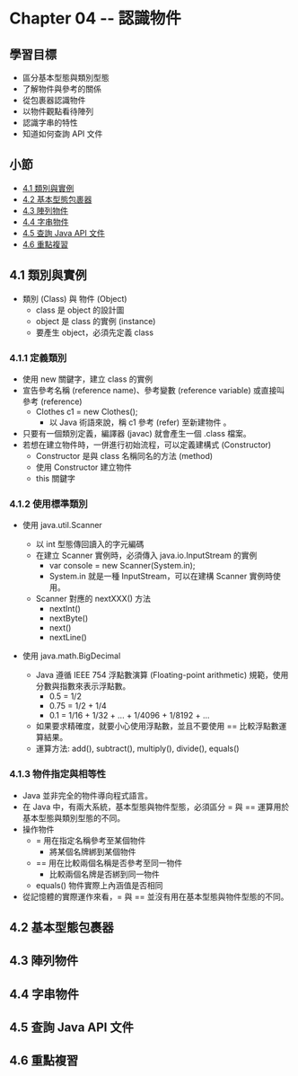# Chapter 04 -- 認識物件 #

## 學習目標 ##

* 區分基本型態與類別型態
* 了解物件與參考的關係
* 從包裹器認識物件
* 以物件觀點看待陣列
* 認識字串的特性
* 知道如何查詢 API 文件

## 小節 ##

* [4.1 類別與實例](#41-類別與實例)
* [4.2 基本型態包裹器](#42-基本型態包裹器)
* [4.3 陣列物件](#43-陣列物件)
* [4.4 字串物件](#44-字串物件)
* [4.5 查詢 Java API 文件](#45-查詢-java-api-文件)
* [4.6 重點複習](#46-重點複習)

## 4.1 類別與實例 ##

* 類別 (Class) 與 物件 (Object)
  * class 是 object 的設計圖
  * object 是 class 的實例 (instance)
  * 要產生 object，必須先定義 class

### 4.1.1 定義類別 ###

* 使用 new 關鍵字，建立 class 的實例
* 宣告參考名稱 (reference name)、參考變數 (reference variable) 或直接叫參考 (reference)
  * Clothes c1 = new Clothes();
    * 以 Java 術語來說，稱 c1 參考 (refer) 至新建物件 。
* 只要有一個類別定義，編譯器 (javac) 就會產生一個 .class 檔案。
* 若想在建立物件時，一併進行初始流程，可以定義建構式 (Constructor)
  * Constructor 是與 class 名稱同名的方法 (method)
  * 使用 Constructor 建立物件
  * this 關鍵字

### 4.1.2 使用標準類別 ###

* 使用 java.util.Scanner
  * 以 int 型態傳回讀入的字元編碼
  * 在建立 Scanner 實例時，必須傳入 java.io.InputStream 的實例
    * var console = new Scanner(System.in);
    * System.in 就是一種 InputStream，可以在建構 Scanner 實例時使用。
  * Scanner 對應的 nextXXX() 方法
    * nextInt()
    * nextByte()
    * next()
    * nextLine()

* 使用 java.math.BigDecimal
  * Java 遵循 IEEE 754 浮點數演算 (Floating-point arithmetic) 規範，使用分數與指數來表示浮點數。
    * 0.5 = 1/2
    * 0.75 = 1/2 + 1/4
    * 0.1 = 1/16 + 1/32 + ... + 1/4096 + 1/8192 + ...
  * 如果要求精確度，就要小心使用浮點數，並且不要使用 == 比較浮點數運算結果。
  * 運算方法: add(), subtract(), multiply(), divide(), equals()

### 4.1.3 物件指定與相等性 ###

* Java 並非完全的物件導向程式語言。
* 在 Java 中，有兩大系統，基本型態與物件型態，必須區分 = 與 == 運算用於基本型態與類別型態的不同。
* 操作物件
  * = 用在指定名稱參考至某個物件
    * 將某個名牌綁到某個物件
  * == 用在比較兩個名稱是否參考至同一物件
    * 比較兩個名牌是否綁到同一物件
  * equals() 物件實際上內涵值是否相同
* 從記憶體的實際運作來看，= 與 == 並沒有用在基本型態與物件型態的不同。

## 4.2 基本型態包裹器 ##

## 4.3 陣列物件 ##

## 4.4 字串物件 ##

## 4.5 查詢 Java API 文件 ##

## 4.6 重點複習 ##
